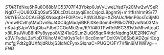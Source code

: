 $START$dNxu5hRu8O68bMC53707F43Ybkp0JsVyUweLYad7y20Mw2wVSeRNgD7+jQU80XEq0SufS5DLcDzLcspyqiEncCxjocL8pgm9j+mrltflshlrm9S/779k1YEECoDCArERj5XNoxqt3+FGlP4vUP4W3U8pHXZRAUc/MmP6osTcBjMG/Vmw9CvIhjAMuDvn9uJ40C4gMadyiBKFiXKel3om4HPBkO7RQvmNo03ManKaJqSJpvVOgCib+FJbdDCOoMki2nu/KYV4I0TPwRcM6G381s0xMhvAteaCx8ILRsJWuB8I4Py8yypo8VjZ41uQSLm2IuQ65qdR4tdcNqdng3UE2RNOVqTe3WiFyduL2aYipD7KihoMXOhKIybTe1Hl6cc8mmf1DoK9VQ6Sb6jADZg/IrEdgmcfgjPdt2gBUXfdjdRUxjS3ldNCFynxGlqnaC+PUGQ/3FY7Kfiini9M1WiIVg==$END$
